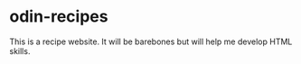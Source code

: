 # odin-recipes
This is a recipe website. It will be barebones but will help me develop HTML skills.
